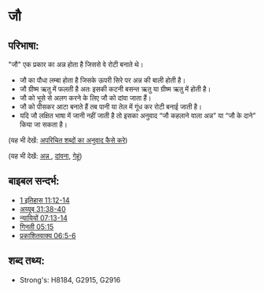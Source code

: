 # जौ #

## परिभाषा: ##

"जौ" एक प्रकार का अन्न होता है जिससे वे रोटी बनाते थे।

* जौ का पौधा लम्बा होता है जिसके ऊपरी सिरे पर अन्न की बाली होती है।
* जौ ग्रीष्म ऋतु में फलती है अतः इसकी कटनी बसन्त ऋतु या ग्रीष्म ऋतु में होती है।
* जौ को भूसे से अलग करने के लिए जौ को दांवा जाता हैं।
* जौ को पीसकर आटा बनाते हैं तब पानी या तेल में गूंध कर रोटी बनाई जाती है।
* यदि जौ लक्षित भाषा में जानी नहीं जाती है तो इसका अनुवाद “जौ कहलाने वाला अन्न” या “जौ के दाने” किया जा सकता है।

(यह भी देखें: [अपरिचित शब्दों का अनुवाद कैसे करे](rc://hi/ta/man/translate/translate-unknown))

(यह भी देखें: [अन्न ](../other/grain.md), [दांवना](../other/thresh.md), [गेहूं](../other/wheat.md))

## बाइबल सन्दर्भ: ##

* [1 इतिहास 11:12-14](rc://hi/tn/help/1ch/11/12)
* [अय्यूब 31:38-40](rc://hi/tn/help/job/31/38)
* [न्यायियों 07:13-14](rc://hi/tn/help/jdg/07/13)
* [गिनती 05:15](rc://hi/tn/help/num/05/15)
* [प्रकाशितवाक्य 06:5-6](rc://hi/tn/help/rev/06/05)

## शब्द तथ्य: ##

* Strong's: H8184, G2915, G2916
